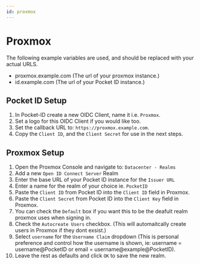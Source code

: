 ```yaml
---
id: proxmox
---
```


# Proxmox

The following example variables are used, and should be replaced with your actual URLS.

- proxmox.example.com (The url of your proxmox instance.)
- id.example.com (The url of your Pocket ID instance.)

## Pocket ID Setup

1. In Pocket-ID create a new OIDC Client, name it i.e. `Proxmox`.
2. Set a logo for this OIDC Client if you would like too.
3. Set the callback URL to: `https://proxmox.example.com`.
4. Copy the `Client ID`, and the `Client Secret` for use in the next steps.

## Proxmox Setup

1. Open the Proxmox Console and navigate to: `Datacenter - Realms`
2. Add a new `Open ID Connect Server` Realm
3. Enter the base URL of your Pocket ID instance for the `Issuer URL`
4. Enter a name for the realm of your choice ie. `PocketID`
5. Paste the `Client ID` from Pocket ID into the `Client ID` field in Proxmox.
6. Paste the `Client Secret` from Pocket ID into the `Client Key` field in Proxmox.
7. You can check the `Default` box if you want this to be the deafult realm proxmox uses when signing in.
8. Check the `Autocreate Users` checkbox. (This will automaitcally create users in Proxmox if they dont exsist.)
9. Select `username` for the `Username Claim` dropdown (This is personal preference and control how the username is shown, ie: username = username@PocketID or email = username@example@PocketID).
10. Leave the rest as defaults and click `OK` to save the new realm.
